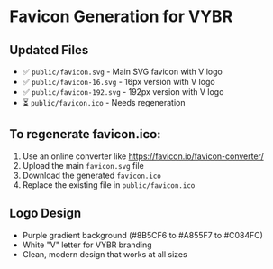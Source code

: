 # Favicon Generation for VYBR

## Updated Files
- ✅ `public/favicon.svg` - Main SVG favicon with V logo
- ✅ `public/favicon-16.svg` - 16px version with V logo  
- ✅ `public/favicon-192.svg` - 192px version with V logo
- ⏳ `public/favicon.ico` - Needs regeneration

## To regenerate favicon.ico:
1. Use an online converter like https://favicon.io/favicon-converter/
2. Upload the main `favicon.svg` file
3. Download the generated `favicon.ico`
4. Replace the existing file in `public/favicon.ico`

## Logo Design
- Purple gradient background (#8B5CF6 to #A855F7 to #C084FC)
- White "V" letter for VYBR branding
- Clean, modern design that works at all sizes